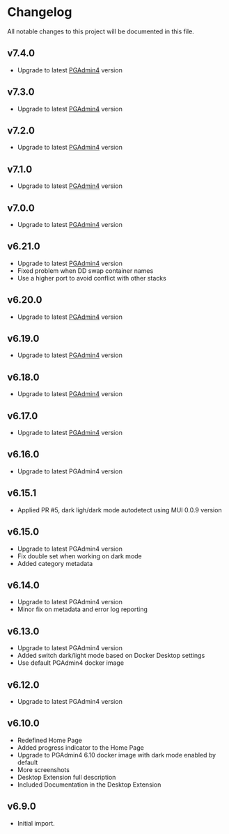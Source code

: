 # Changelog

All notable changes to this project will be documented in this file.

## v7.4.0

- Upgrade to latest [PGAdmin4](https://www.pgadmin.org/docs/pgadmin4/7.4/release_notes_7_4.html) version

## v7.3.0

- Upgrade to latest [PGAdmin4](https://www.pgadmin.org/docs/pgadmin4/7.3/release_notes_7_3.html) version

## v7.2.0

- Upgrade to latest [PGAdmin4](https://www.pgadmin.org/docs/pgadmin4/7.2/release_notes_7_2.html) version

## v7.1.0

- Upgrade to latest [PGAdmin4](https://www.pgadmin.org/docs/pgadmin4/7.1/release_notes_7_1.html) version

## v7.0.0

- Upgrade to latest [PGAdmin4](https://www.pgadmin.org/docs/pgadmin4/7.0/release_notes_7_0.html) version

## v6.21.0

- Upgrade to latest [PGAdmin4](https://www.pgadmin.org/docs/pgadmin4/6.21/release_notes_6_21.html) version
- Fixed problem when DD swap container names
- Use a higher port to avoid conflict with other stacks

## v6.20.0

- Upgrade to latest [PGAdmin4](https://www.pgadmin.org/docs/pgadmin4/6.20/release_notes_6_20.html) version

## v6.19.0

- Upgrade to latest [PGAdmin4](https://www.pgadmin.org/docs/pgadmin4/6.19/release_notes_6_19.html) version

## v6.18.0

- Upgrade to latest [PGAdmin4](https://www.pgadmin.org/docs/pgadmin4/6.18/release_notes_6_18.html) version

## v6.17.0

- Upgrade to latest [PGAdmin4](https://www.pgadmin.org/docs/pgadmin4/6.17/release_notes_6_17.html) version

## v6.16.0

- Upgrade to latest PGAdmin4 version

## v6.15.1

- Applied PR #5, dark ligh/dark mode autodetect using MUI 0.0.9 version

## v6.15.0

- Upgrade to latest PGAdmin4 version
- Fix double set when working on dark mode
- Added category metadata

## v6.14.0

- Upgrade to latest PGAdmin4 version
- Minor fix on metadata and error log reporting

## v6.13.0

- Upgrade to latest PGAdmin4 version
- Added switch dark/light mode based on Docker Desktop settings
- Use default PGAdmin4 docker image

## v6.12.0

- Upgrade to latest PGAdmin4 version

## v6.10.0

- Redefined Home Page
- Added progress indicator to the Home Page
- Upgrade to PGAdmin4 6.10 docker image with dark mode enabled by default
- More screenshots
- Desktop Extension full description
- Included Documentation in the Desktop Extension

## v6.9.0

- Initial import.
